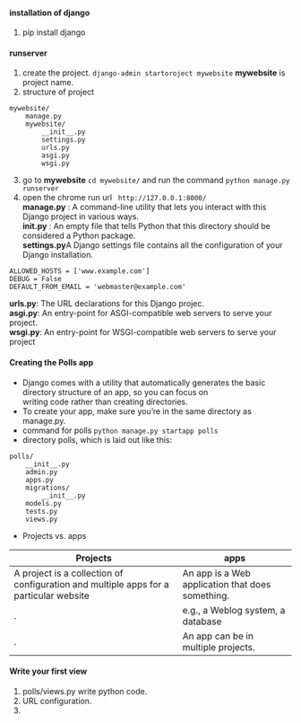 #### installation of django  
1. pip install django   

#### runserver   
1. create the project. `django-admin startoroject mywebsite` **mywebsite** is project name.     
2. structure of project   
``` 
mywebsite/
    manage.py
    mywebsite/
        __init__.py
        settings.py
        urls.py
        asgi.py
        wsgi.py
``` 
3. go to **mywebsite** `cd mywebsite/` and run the command `python manage.py runserver`  
4. open the chrome run url ` http://127.0.0.1:8000/`   
**manage.py** : A command-line utility that lets you interact with this Django project in various ways.    
**__init__.py** : An empty file that tells Python that this directory should be considered a Python package.   
**settings.py**A Django settings file contains all the configuration of your Django installation.   
``` Example    
ALLOWED_HOSTS = ['www.example.com']
DEBUG = False
DEFAULT_FROM_EMAIL = 'webmaster@example.com'
```
**urls.py**: The URL declarations for this Django projec.   
**asgi.py**: An entry-point for ASGI-compatible web servers to serve your project.   
**wsgi.py**: An entry-point for WSGI-compatible web servers to serve your project

#### Creating the Polls app   
* Django comes with a utility that automatically generates the basic directory structure of an app, so you can focus on  
 writing code rather than creating directories.  
* To create your app, make sure you’re in the same directory as manage.py.  
* command for polls `python manage.py startapp polls`   
* directory polls, which is laid out like this:   
``` 
polls/
    __init__.py
    admin.py
    apps.py
    migrations/
        __init__.py
    models.py
    tests.py
    views.py
```   
*  Projects vs. apps   

Projects | apps  
--- |---
 A project is a collection of configuration and multiple apps for a particular website|An app is a Web application that does something.   
 .| e.g., a Weblog system, a database
 .|An app can be in multiple projects.

#### Write your first view   
1. polls/views.py write python code.     
2. URL configuration.
3. 